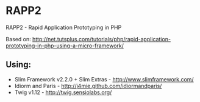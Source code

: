 RAPP2
=====

RAPP2 - Rapid Application Prototyping in PHP

Based on: http://net.tutsplus.com/tutorials/php/rapid-application-prototyping-in-php-using-a-micro-framework/

Using:
------

* Slim Framework v2.2.0 + Slim Extras - http://www.slimframework.com/
* Idiorm and Paris - http://j4mie.github.com/idiormandparis/
* Twig v1.12 - http://twig.sensiolabs.org/
